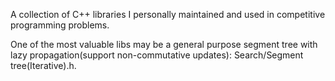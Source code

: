 A collection of C++ libraries I personally maintained and used in competitive programming problems.

One of the most valuable libs may be a general purpose segment tree with lazy propagation(support non-commutative updates): Search/Segment tree(Iterative).h.